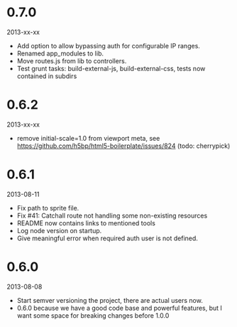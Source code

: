 
# 0.7.0

2013-xx-xx

 - Add option to allow bypassing auth for configurable IP ranges.
 - Renamed app_modules to lib.
 - Move routes.js from lib to controllers.
 - Test grunt tasks: build-external-js, build-external-css, tests now contained in subdirs

# 0.6.2

2013-xx-xx

 - remove initial-scale=1.0 from viewport meta, see https://github.com/h5bp/html5-boilerplate/issues/824 (todo: cherrypick)

# 0.6.1

2013-08-11

 - Fix path to sprite file.
 - Fix #41: Catchall route not handling some non-existing resources
 - README now contains links to mentioned tools
 - Log node version on startup.
 - Give meaningful error when required auth user is not defined.

# 0.6.0

2013-08-08

 - Start semver versioning the project, there are actual users now.
 - 0.6.0 because we have a good code base and powerful features, but I want some space for breaking changes before 1.0.0